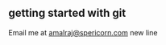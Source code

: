## getting started with git






Email me at [amalraj@spericorn.com](Mailto:amalraj@spericorn.com)
new line
